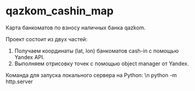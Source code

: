 # qazkom_cashin_map
Карта банкоматов по взносу наличных банка qazkom.

Проект состоит из двух частей:
1. Получаем координаты (lat, lon) банкоматов cash-in с помощью Yandex API.
2. Выполняем отрисовку точек с помощью object manager от Yandex.

Команда для запуска локального сервера на Python: \n
python -m http.server
